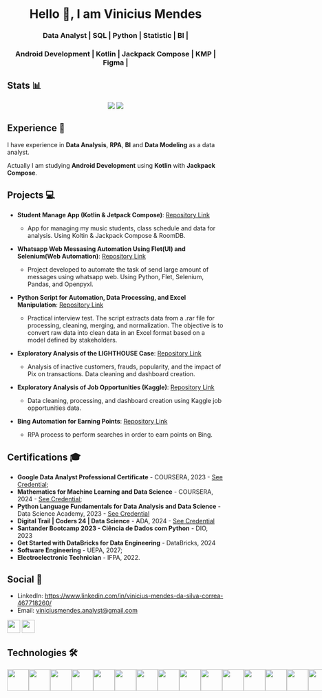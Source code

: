 <h1 align="center">Hello 👋, I am Vinicius Mendes</h1>
<h3 align="center">Data Analyst | SQL | Python | Statistic | BI |</h3>
<h3 align="center">Android Development | Kotlin | Jackpack Compose | KMP | Figma |</h3>

## Stats 📊
<p align="center">
  <img src="https://github-readme-streak-stats.herokuapp.com/?user=vinimendesk&theme=dark&count_private=true&bg_color=0d1116&title_color=ce09ec&text_color=a4aacb"> 
  <img src="https://github-readme-stats.vercel.app/api/top-langs/?username=vinimendesk&layout=compact&theme=dark">
</p>

## Experience 💼
I have experience in **Data Analysis**, **RPA**, **BI** and **Data Modeling** as a data analyst.

Actually I am studying **Android Development** using **Kotlin** with **Jackpack Compose**.

## Projects 💻
- **Student Manage App (Kotlin & Jetpack Compose)**: [Repository Link](https://github.com/vinimendesk/StudentsManagerApp)
  - App for managing my music students, class schedule and data for analysis. Using Koltin & Jackpack Compose & RoomDB.
  
- **Whatsapp Web Messasing Automation Using Flet(UI) and Selenium(Web Automation)**: [Repository Link](https://github.com/vinimendesk/Automation_E-ConnectValid-CodebyVoucher-)
  - Project developed to automate the task of send large amount of messages using whatsapp web. Using Python, Flet, Selenium, Pandas, and Openpyxl.
  
- **Python Script for Automation, Data Processing, and Excel Manipulation**: [Repository Link](https://github.com/vinimendesk/Case_Advbox-Automacao_ProcessamentoDeDados_ManipulacaoExcel)
  - Practical interview test. The script extracts data from a .rar file for processing, cleaning, merging, and normalization. The objective is to convert raw data into clean data in an Excel format based on a model defined by stakeholders.

- **Exploratory Analysis of the LIGHTHOUSE Case**: [Repository Link](https://github.com/vinimendesk/Desafio_LIGHTHOUSE_Analise_Exploratoria)
  - Analysis of inactive customers, frauds, popularity, and the impact of Pix on transactions. Data cleaning and dashboard creation.

- **Exploratory Analysis of Job Opportunities (Kaggle)**: [Repository Link](https://github.com/vinimendesk/Exploratory_Analyts_Job_Opportunities_Kaggle)
  - Data cleaning, processing, and dashboard creation using Kaggle job opportunities data.

- **Bing Automation for Earning Points**: [Repository Link](https://github.com/vinimendesk/automa-o_bing)
  - RPA process to perform searches in order to earn points on Bing.

## Certifications 🎓
- **Google Data Analyst Professional Certificate** - COURSERA, 2023 - <a target="_blank" href="(https://www.credly.com/badges/de20ec39-e34c-44f1-b81a-eff85458ea77/linked_in_profile)">See Credential</a>;
- **Mathematics for Machine Learning and Data Science** - COURSERA, 2024 - <a target="_blank" href="(https://www.coursera.org/account/accomplishments/specialization/LGSV97APTY6A)">See Credential</a>;
- **Python Language Fundamentals for Data Analysis and Data Science** - Data Science Academy, 2023 - <a target="_blank" href="https://mycourse.app/XhMj4cHHRrqFNBiD8">See Credential</a>
- **Digital Trail | Coders 24 | Data Science** - ADA, 2024 - <a target="_blank" href="(https://ada.tech/certificado?code=1acc10d6-c727-ae6e-0687-ec73d37065bd)">See Credential</a>
- **Santander Bootcamp 2023 - Ciência de Dados com Python** - DIO, 2023
- **Get Started with DataBricks for Data Engineering** - DataBricks, 2024
- **Software Engineering** - UEPA, 2027;
- **Electroelectronic Technician** - IFPA, 2022.

## Social 🤝
- LinkedIn: <a target="_blank" href="https://www.linkedin.com/in/vinicius-mendes-da-silva-correa-467718260/">https://www.linkedin.com/in/vinicius-mendes-da-silva-correa-467718260/</a>
- Email: <a target="_blank" href="mailto:viniciusmendes.analyst@gmail.com">viniciusmendes.analyst@gmail.com</a>

[<img height="30px" marginLeft="5px" src="https://img.shields.io/badge/LinkedIn-0077B5?style=for-the-badge&logo=linkedin&logoColor=white">](https://www.linkedin.com/in/vinicius-mendes-da-silva-correa-467718260/)
[<img height="30px" src="https://img.shields.io/badge/Gmail-D14836?style=for-the-badge&logo=gmail&logoColor=white">](mailto:viniciusmendes.analyst@gmail.com)

<div>
    <h2>Technologies 🛠️</h2>
    <div style="display: flex;">
        <img width="50px;" height="50px;" src="https://cdn.jsdelivr.net/gh/devicons/devicon/icons/kotlin/kotlin-original.svg" />
        <img width="50px;" height="50px;" src="https://cdn.jsdelivr.net/gh/devicons/devicon/icons/jetpackcompose/jetpackcompose-original.svg" />
        <img width="50px;" height="50px;" src="https://cdn.jsdelivr.net/gh/devicons/devicon/icons/androidstudio/androidstudio-original.svg" />
        <img width="50px;" height="50px;" src="https://cdn.jsdelivr.net/gh/devicons/devicon/icons/python/python-original.svg" />
        <img width="50px;" height="50px;" src="https://cdn.jsdelivr.net/gh/devicons/devicon/icons/jupyter/jupyter-original.svg" />
        <img width="50px;" height="50px;" src="https://cdn.jsdelivr.net/gh/devicons/devicon/icons/javascript/javascript-original.svg" />
        <img width="50px;" height="50px;" src="https://cdn.jsdelivr.net/gh/devicons/devicon/icons/html5/html5-original.svg" />
        <img width="50px;" height="50px;" src="https://cdn.jsdelivr.net/gh/devicons/devicon/icons/css3/css3-original.svg" />
        <img width="50px;" height="50px;" src="https://cdn.jsdelivr.net/gh/devicons/devicon/icons/figma/figma-original.svg" />
        <img width="50px;" height="50px;" src="https://cdn.jsdelivr.net/gh/devicons/devicon/icons/mysql/mysql-original.svg" />
        <img width="50px;" height="50px;" src="https://cdn.jsdelivr.net/gh/devicons/devicon/icons/firebase/firebase-original.svg" />
        <img width="50px;" height="50px;" src="https://cdn.jsdelivr.net/gh/devicons/devicon/icons/git/git-original.svg" />
        <img width="50px;" height="50px;" src="https://cdn.jsdelivr.net/gh/devicons/devicon/icons/pandas/pandas-original-wordmark.svg" />
        <img width="50px;" height="50px;" src="https://cdn.jsdelivr.net/gh/devicons/devicon/icons/numpy/numpy-original-wordmark.svg" />
        <img width="50px;" height="50px;" src="https://cdn.jsdelivr.net/gh/devicons/devicon/icons/matplotlib/matplotlib-original-wordmark.svg" />
        <img width="50px;" height="50px;" src="https://cdn.jsdelivr.net/gh/devicons/devicon/icons/scikitlearn/scikitlearn-original.svg" />
        <img width="50px;" height="50px;" src="https://cdn.jsdelivr.net/gh/devicons/devicon/icons/plotly/plotly-original-wordmark.svg" />
</div>
